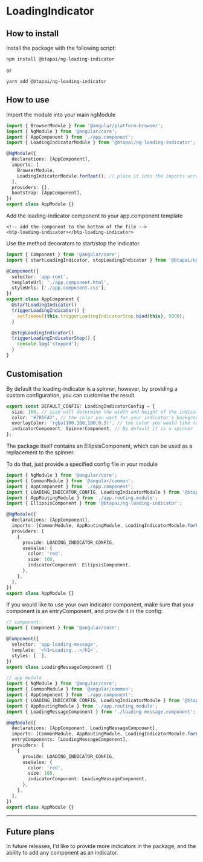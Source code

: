 # LoadingIndicator

## How to install

Install the package with the following script:

`npm install @btapai/ng-loading-indicator`

or

`yarn add @btapai/ng-loading-indicator`

## How to use

Import the module into your main ngModule

```typescript
import { BrowserModule } from '@angular/platform-browser';
import { NgModule } from '@angular/core';
import { AppComponent } from './app.component';
import { LoadingIndicatorModule } from '@btapai/ng-loading-indicator';

@NgModule({
  declarations: [AppComponent],
  imports: [
    BrowserModule,
    LoadingIndicatorModule.forRoot(), // place it into the imports array
  ],
  providers: [],
  bootstrap: [AppComponent],
})
export class AppModule {}
```

Add the loading-indicator component to your app.component template

```angular2html
<!-- add the component to the bottom of the file -->
<btp-loading-indicator></btp-loading-indicator>
```

Use the method decorators to start/stop the indicator.

```typescript
import { Component } from '@angular/core';
import { startLoadingIndicator, stopLoadingIndicator } from '@btapai/ng-loading-indicator';

@Component({
  selector: 'app-root',
  templateUrl: './app.component.html',
  styleUrls: ['./app.component.css'],
})
export class AppComponent {
  @startLoadingIndicator()
  triggerLoadingIndicator() {
    setTimeout(this.triggerLoadingIndicatorStop.bind(this), 5000);
  }

  @stopLoadingIndicator()
  triggerLoadingIndicatorStop() {
    console.log('stopped');
  }
}
```

## Customisation

By default the loading-indicator is a spinner, however, by providing a custom configuration, you can customise the result.

```typescript
export const DEFAULT_CONFIG: LoadingIndicatorConfig = {
  size: 160, // size will determine the width and height of the indicator container (as a square)
  color: '#7B1FA2', // the color you want for your indicator's background
  overlayColor: 'rgba(100,100,100,0.3)', // the color you would like to use for the overlay
  indicatorComponent: SpinnerComponent, // By default it is a spinner
};
```

The package itself contains an EllipsisComponent, which can be used as a replacement to the spinner.

To do that, just provide a specified config file in your module

```typescript
import { NgModule } from '@angular/core';
import { CommonModule } from '@angular/common';
import { AppComponent } from './app.component';
import { LOADING_INDICATOR_CONFIG, LoadingIndicatorModule } from '@btapai/ng-loading-indicator';
import { AppRoutingModule } from './app.routing.module';
import { EllipsisComponent } from '@btapai/ng-loading-indicator';

@NgModule({
  declarations: [AppComponent],
  imports: [CommonModule, AppRoutingModule, LoadingIndicatorModule.forRoot()],
  providers: [
    {
      provide: LOADING_INDICATOR_CONFIG,
      useValue: {
        color: 'red',
        size: 160,
        indicatorComponent: EllipsisComponent,
      },
    },
  ],
})
export class AppModule {}
```

If you would like to use your own indicator component, make sure that your component is an entryComponent, and provide it in the config:

```typescript
// component:
import { Component } from '@angular/core';

@Component({
  selector: 'app-loading-message',
  template: `<h1>Loading...</h1>`,
  styles: [``],
})
export class LoadingMessageComponent {}

// app module
import { NgModule } from '@angular/core';
import { CommonModule } from '@angular/common';
import { AppComponent } from './app.component';
import { LOADING_INDICATOR_CONFIG, LoadingIndicatorModule } from '@btapai/ng-loading-indicator';
import { AppRoutingModule } from './app.routing.module';
import { LoadingMessageComponent } from './loading-message.component';

@NgModule({
  declarations: [AppComponent, LoadingMessageComponent],
  imports: [CommonModule, AppRoutingModule, LoadingIndicatorModule.forRoot()],
  entryComponents: [LoadingMessageComponent],
  providers: [
    {
      provide: LOADING_INDICATOR_CONFIG,
      useValue: {
        color: 'red',
        size: 160,
        indicatorComponent: LoadingMessageComponent,
      },
    },
  ],
})
export class AppModule {}
```

---

## Future plans

In future releases, I'd like to provide more indicators in the package, and the ability to add any component as an indicator.
